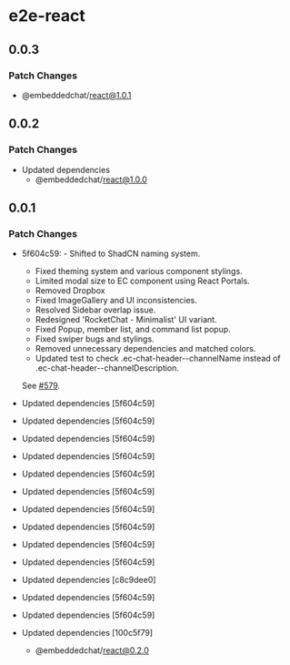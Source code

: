 # e2e-react

## 0.0.3

### Patch Changes

- @embeddedchat/react@1.0.1

## 0.0.2

### Patch Changes

- Updated dependencies
  - @embeddedchat/react@1.0.0

## 0.0.1

### Patch Changes

- 5f604c59: - Shifted to ShadCN naming system.

  - Fixed theming system and various component stylings.
  - Limited modal size to EC component using React Portals.
  - Removed Dropbox
  - Fixed ImageGallery and UI inconsistencies.
  - Resolved Sidebar overlap issue.
  - Redesigned 'RocketChat - Minimalist' UI variant.
  - Fixed Popup, member list, and command list popup.
  - Fixed swiper bugs and stylings.
  - Removed unnecessary dependencies and matched colors.
  - Updated test to check .ec-chat-header--channelName instead of .ec-chat-header--channelDescription.

  See [#579](https://github.com/RocketChat/EmbeddedChat/pull/579).

- Updated dependencies [5f604c59]
- Updated dependencies [5f604c59]
- Updated dependencies [5f604c59]
- Updated dependencies [5f604c59]
- Updated dependencies [5f604c59]
- Updated dependencies [5f604c59]
- Updated dependencies [5f604c59]
- Updated dependencies [5f604c59]
- Updated dependencies [5f604c59]
- Updated dependencies [5f604c59]
- Updated dependencies [c8c9dee0]
- Updated dependencies [5f604c59]
- Updated dependencies [5f604c59]
- Updated dependencies [100c5f79]
  - @embeddedchat/react@0.2.0
